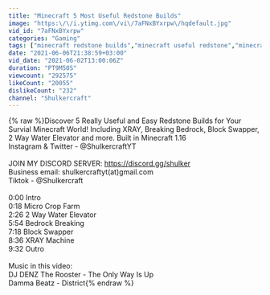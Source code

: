 ```yaml
---
title: "Minecraft 5 Most Useful Redstone Builds"
image: "https:\/\/i.ytimg.com\/vi\/7aFNxBYxrpw\/hqdefault.jpg"
vid_id: "7aFNxBYxrpw"
categories: "Gaming"
tags: ["minecraft redstone builds","minecraft useful redstone","minecraft"]
date: "2021-06-06T21:38:59+03:00"
vid_date: "2021-06-02T13:00:06Z"
duration: "PT9M50S"
viewcount: "292575"
likeCount: "20055"
dislikeCount: "232"
channel: "Shulkercraft"
---
```

{% raw %}Discover 5 Really Useful and Easy Redstone Builds for Your Survial Minecraft World! Including XRAY, Breaking Bedrock, Block Swapper, 2 Way Water Elevator and more. Built in Minecraft 1.16<br />Instagram &amp; Twitter - @ShulkercraftYT<br /><br />JOIN MY DISCORD SERVER: <a rel="nofollow" target="blank" href="https://discord.gg/shulker">https://discord.gg/shulker</a><br />Business email: shulkercraftyt(at)gmail.com<br />Tiktok - @Shulkercraft<br /><br />0:00 Intro<br />0:18 Micro Crop Farm<br />2:26 2 Way Water Elevator<br />5:54 Bedrock Breaking<br />7:18 Block Swapper<br />8:36 XRAY Machine<br />9:32 Outro<br /><br />Music in this video:<br />DJ DENZ The Rooster - The Only Way Is Up<br />Damma Beatz - District{% endraw %}
